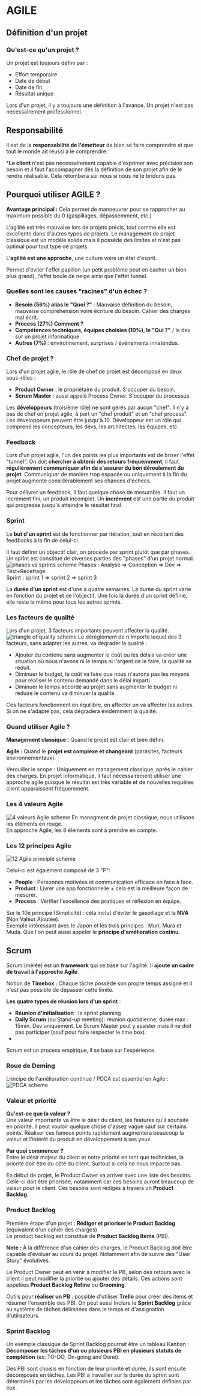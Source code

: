 # AGILE

## Définition d'un projet

### Qu'est-ce qu'un projet ?
Un projet est toujours défini par :
- Effort temporaire
- Date de début
- Date de fin
- Résultat unique

Lors d'un projet, il y a toujours une définition à l'avance. Un projet n'est pas nécessairement professionnel.

## Responsabilité
Il est de la **responsabilité de l'émetteur** de bien se faire comprendre et que tout le monde ait réussi à le comprendre. 

***Le client** n'est pas nécessairement capable d'exprimer avec précision son besoin et il faut l'accompagner dès la définition de son projet afin de le rendre réalisable. Cela retombera sur nous si nous ne le bridons pas.

## Pourquoi utiliser AGILE ?

**Avantage principal :** Cela permet de manoeuvrer pour se rapprocher au maximum possible du 0 (gaspillages, dépassemment, etc.)

L'agilité est très mauvaise lors de projets précis, tout comme elle est excellente dans d'autres types de projets. Le management de projet classique est un modèle solide mais il possède des limites et n'est pas optimal pour tout type de projets.

L'**agilité est une approche**, une culture voire un état d'esprit.

Permet d'éviter l'effet papillon (un petit problème peut en cacher un bien plus grand), l'effet boule de neige ainsi que l'effet tunnel.

### Quelles sont les causes "racines" d'un échec ?
- **Besoin (56%) alias le "Quoi ?"** : Mauvaise définition du besoin, mauvaise compréhension voire écriture du besoin. Cahier des charges mal écrit.
- **Process (27%) Comment ?**
- **Compétences techniques, équipes choisies (10%), le "Qui ?"** / le dev sur un projet informatique.
- **Autres (7%)** : environnement, surprises / événements innatendus.

### Chef de projet ?
Lors d'un projet agile, le rôle de chef de projet est décomposé en deux sous-rôles :
- **Product Owner** : le propriétaire du produit. S'occuper du besoin.
- **Scrum Master** : aussi appelé Process Owner. S'occuper du processus.

Les **développeurs** (troisième rôle) ne sont gérés par aucun "chef". Il n'y a pas de chef en projet agile, à part un "chef produit" et un "chef process". Les développeurs peuvent être jusqu'à 10. Développeur est un rôle qui comprend les concepteurs, les devs, les architectes, les équipes, etc. 

### Feedback
Lors d'un projet agile, l'un des points les plus importants est de briser l'effet "tunnel". On doit **chercher à obtenir des retours fréquemment**, il faut **régulièrement communiquer afin de s'assurer du bon déroulement du projet**. Communiquer de manière trop espacée ou uniquement à la fin du projet augmente considérablement ses chances d'échecs.

Pour délivrer un feedback, il faut quelque chose de mesurable. Il faut un incrément fini, un produit incomplet. Un **incrément** est une partie du produit qui progresse jusqu'à atteindre le résultat final.

### Sprint
Le **but d'un sprint** est de fonctionner par itération, tout en récoltant des feedbacks à la fin de celui-ci. 

Il faut définir un objectif clair, on procède par sprint plutôt que par phases. Un sprint est constitué de diverses parties des "phases" d'un projet normal.
<img src="resources/phases_vs_sprints.PNG" alt="phases vs sprints scheme"/>
Phases : Analyse => Conception => Dev => Test+Recettage <br />
Sprint : sprint 1 => sprint 2 => sprint 3

La **durée d'un sprint** est d'une à quatre semaines. La durée du sprint varie en fonction du projet et de l'objectif. Une fois la durée d'un sprint définie, elle reste la même pour tous les autres sprints.

### Les facteurs de qualité

Lors d'un projet, 3 facteurs importants peuvent affecter la qualité.
<img src="resources/triangle of quality.PNG" alt="triangle of quality scheme"/>
Le dérèglement de n'importe lequel des 3 facteurs, sans adapter les autres, va dégrader la qualité :
- Ajouter du contenu sans augmenter le coût ou les délais va créer une situation où nous n'avons ni le temps ni l'argent de le faire, la qualité se réduit.
- Diminuer le budget, le coût va faire que nous n'aurons pas les moyens pour réaliser le contenu demandé dans le délai imparti
- Diminuer le temps accordé au projet sans augmenter le budget ni réduire le contenu va diminuer la qualité.

Ces facteurs fonctionnent en équilibre, en affecter un va affecter les autres. Si on ne s'adapte pas, cela dégradera évidemment la qualité.

### Quand utiliser Agile ?
**Management classique :** Quand le projet est clair et bien défini.

**Agile :** Quand le **projet est complexe et changeant** (parasites, facteurs environnementaux).

Verouiller le scope : Uniquement en management classique, après le cahier des charges. En projet informatique, il faut nécessairement utiliser une approche agile puisque le résultat est très variable et de nouvelles requêtes client apparaissent fréquemment.

### Les 4 valeurs Agile

<img src="resources/4_valeurs_agile.PNG" alt="4 valeurs Agile scheme"/>
En managment de projet classique, nous utilisons les éléments en rouge. <br />
En approche Agile, les 8 éléments sont à prendre en compte.

### Les 12 principes Agile

<img src="resources/12_principles_Agile.PNG" alt="12 Agile principle scheme" />

Celui-ci est également composé de 3 "P":
- **People** : Personnes motivées et communication efficace en face à face.
- **Product** : Livrer une app fonctionnelle + cela est la meilleure façon de mesurer.
- **Process** : Vérifier l'excellence des pratiques et réflexion en équipe.

Sur le 10è principe (Simplicité) : cela inclut d'éviter le gaspillage et la **NVA** (Non Valeur Ajoutée). <br />
Exemple intéressant avec le Japon et les trois principes : Muri, Mura et Muda. Que l'on peut aussi appeler le **principe d'amélioration continu**.

## Scrum
Scrum (mêlée) est un **framework** qui se base sur l'agilité. Il **ajoute un cadre de travail à l'approche Agile**.

Notion de **Timebox** : Chaque tâche possède son propre temps assigné et il n'est pas possible de dépasser cette limite.

**Les quatre types de réunion lors d'un sprint** :
- **Réunion d'initialisation** : le sprint planning
- **Daily Scrum** (ou Stand-up meeting): réunion quotidienne, durée max : 15min. Dev uniquement. Le Scrum Master peut y assister mais il ne doit pas participer (sauf pour faire respecter le time box).
- 

Scrum est un process empirique, il se base sur l'expérience.

### Roue de Deming
Lrincipe de l'amélioration continue / PDCA est essentiel en Agile :
<img src="resources/PDCA.jpg" alt="PDCA scheme" />

### Valeur et priorité
**Qu'est-ce que la valeur ?** <br />
Une valeur importante va être le désir du client, les features qu'il souhaite en priorité. Il peut vouloir quelque chose d'assez vague sauf sur certains points. Réaliser ces fameux points rapidement augmentera beaucoup la valeur et l'intérêt du produit en développement à ses yeux.

**Par quoi commencer ?** <br />
Entre le désir majeur du client et notre priorité en tant que technicien, la priorité doit être du côté du client. Surtout si cela ne nous impacte pas.

En début de projet, le Product Owner va arriver avec une liste des besoins. Celle-ci doit être priorisée, notamment car ces besoins auront beaucoup de valeur pour le client. Ces besoins sont rédigés à travers un **Product Backlog**.

### Product Backlog
Première étape d'un projet : **Rédiger et prioriser le Product Backlog** (équivalent d'un cahier des charges) <br />
Le product backlog est constitué de **Product Backlog Items** (PBI).

**Note :** À la différence d'un cahier des charges, le Product Backlog doit être capable d'évoluer au cours du projet. Notamment afin de suivre des "User Story" évolutives.

Le Product Owner peut en venir à modifier le PB, selon des retours avec le client il peut modifier la priorité ou ajouter des détails. Ces actions sont appelées **Product Backlog Refine** ou **Grooming**.

Outils pour **réaliser un PB** : possible d'utiliser **Trello** pour créer des items et résumer l'ensemble des PBI. On peut aussi inclure le **Sprint Backlog** grâce au système de tâches délimitées dans le temps et d'assignation d'utilisateurs.

### Sprint Backlog
Un exemple classique de Sprint Backlog pourrait être un tableau Kanban : **Décomposer les tâches d'un ou plusieurs PBI en plusieurs statuts de complétion** (ex: TO-DO, On-going and Done).

Des PBI sont choisis en fonction de leur priorité et durée, ils sont ensuite décomposés en tâches. Les PBI à travailler sur la durée du sprint sont déterminés par les développeurs et les tâches sont également définies par eux.